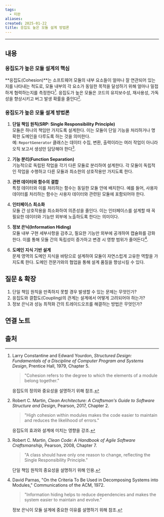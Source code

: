```yaml
---
tags:
  - 미완
aliases: 
created: 2025-01-22
title: 응집도 높은 모듈 설계 방법론
---
```


---

## 내용

### 응집도가 높은 모듈 설계의 핵심

**응집도(Cohesion)**는 소프트웨어 모듈의 내부 요소들이 얼마나 잘 연관되어 있는지를 나타내는 척도로, 모듈 내부의 각 요소가 동일한 목적을 달성하기 위해 얼마나 밀접하게 협력하는지를 측정한다[^1]. 응집도가 높은 모듈은 코드의 유지보수성, 재사용성, 가독성을 향상시키고 버그 발생 확률을 줄인다[^2].

### 응집도가 높은 모듈 설계 방법론

1. **단일 책임 원칙(SRP: Single Responsibility Principle)**  
   모듈은 하나의 책임만 가지도록 설계한다. 이는 모듈이 단일 기능을 처리하거나 명확한 도메인을 다루도록 하는 것을 의미한다.  
   예: `ReportGenerator` 클래스는 데이터 수집, 변환, 출력이라는 여러 작업이 아니라 오직 보고서 생성만 담당해야 한다[^3].

2. **기능 분리(Function Separation)**  
   기능적으로 독립된 작업을 각기 다른 모듈로 분리하여 설계한다. 각 모듈이 독립적인 작업을 수행하고 다른 모듈과 최소한의 상호작용만 가지도록 한다.

3. **관련 데이터와 함수의 결합**  
   특정 데이터와 이를 처리하는 함수는 동일한 모듈 안에 배치한다. 예를 들어, 사용자 데이터를 처리하는 함수는 사용자 데이터와 관련된 모듈에 포함되어야 한다.

4. **인터페이스 최소화**  
   모듈 간 상호작용을 최소화하여 의존성을 줄인다. 이는 인터페이스를 설계할 때 꼭 필요한 데이터와 기능만 외부에 노출하도록 한다는 의미이다.

5. **정보 은닉(Information Hiding)**  
   모듈 내부 구현 세부사항을 감추고, 필요한 기능만 외부에 공개하여 캡슐화를 강화한다. 이를 통해 모듈 간의 독립성이 증가하고 변경 시 영향 범위가 줄어든다[^4].

6. **도메인 지식 기반 설계**  
   문제 영역의 도메인 지식을 바탕으로 설계하여 모듈이 자연스럽게 고유한 역할을 가지도록 한다. 도메인 전문가와의 협업을 통해 설계 품질을 향상시킬 수 있다.


## 질문 & 확장

1. 단일 책임 원칙을 만족하지 못할 경우 발생할 수 있는 문제는 무엇인가?
2. 응집도와 결합도(Coupling)의 관계는 설계에서 어떻게 고려되어야 하는가?
3. 정보 은닉과 성능 최적화 간의 트레이드오프를 해결하는 방법은 무엇인가?


## 연결 노트

## 출처

[^1]: Larry Constantine and Edward Yourdon, *Structured Design: Fundamentals of a Discipline of Computer Program and Systems Design*, Prentice Hall, 1979, Chapter 5.  

    > "Cohesion refers to the degree to which the elements of a module belong together."  

    응집도의 정의와 중요성을 설명하기 위해 참조.

[^2]: Robert C. Martin, *Clean Architecture: A Craftsman's Guide to Software Structure and Design*, Pearson, 2017, Chapter 2.  

    > "High cohesion within modules makes the code easier to maintain and reduces the likelihood of errors."  

    응집도의 효과와 설계에 미치는 영향을 강조.

[^3]: Robert C. Martin, *Clean Code: A Handbook of Agile Software Craftsmanship*, Pearson, 2008, Chapter 7.  

    > "A class should have only one reason to change, reflecting the Single Responsibility Principle."  

    단일 책임 원칙의 중요성을 설명하기 위해 인용.

[^4]: David Parnas, "On the Criteria To Be Used in Decomposing Systems into Modules," Communications of the ACM, 1972.  

    > "Information hiding helps to reduce dependencies and makes the system easier to maintain and evolve."  

    정보 은닉이 모듈 설계에 중요한 이유를 설명하기 위해 참조.










